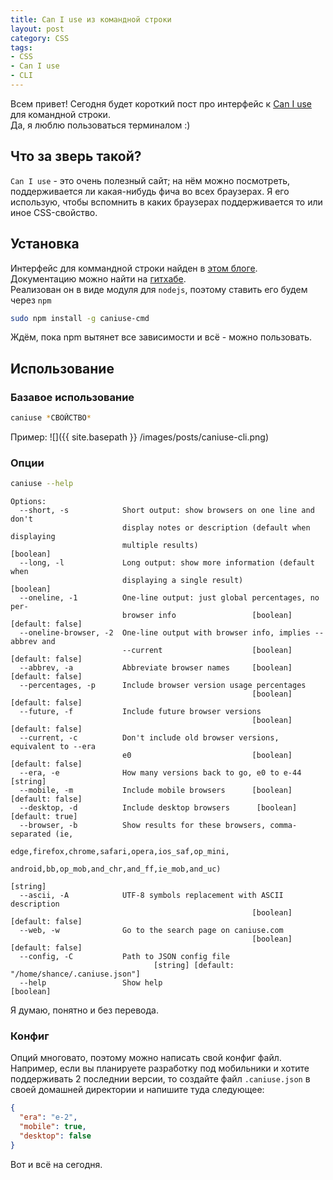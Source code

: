 ```yaml
---
title: Can I use из командной строки
layout: post
category: CSS
tags:
- CSS
- Can I use
- CLI
---
```


Всем привет! Сегодня будет короткий пост про интерфейс к [Can I use](http://caniuse.com/) для командной строки.  
Да, я люблю пользоваться терминалом :)

## Что за зверь такой?

`Can I use` - это очень полезный сайт; на нём можно посмотреть, поддерживается ли какая-нибудь фича во всех браузерах. Я его использую, чтобы вспомнить в каких браузерах поддерживается то или иное CSS-свойство.

## Установка

Интерфейс для коммандной строки найден в [этом блоге](https://samgentle.com/posts/2015-03-15-caniuse-for-the-command-line). Документацию можно найти на [гитхабе](https://github.com/sgentle/caniuse-cmd).  
Реализован он в виде модуля для `nodejs`, поэтому ставить его будем через `npm`

~~~ bash
sudo npm install -g caniuse-cmd
~~~

Ждём, пока npm вытянет все зависимости и всё - можно пользовать.

## Использование 

### Базавое использование
~~~ bash
caniuse *СВОЙСТВО*
~~~

Пример:
![]({{ site.basepath }} /images/posts/caniuse-cli.png)

### Опции
~~~ bash
caniuse --help
~~~

~~~
Options:
  --short, -s            Short output: show browsers on one line and don't
                         display notes or description (default when displaying
                         multiple results)                             [boolean]
  --long, -l             Long output: show more information (default when
                         displaying a single result)                   [boolean]
  --oneline, -1          One-line output: just global percentages, no per-
                         browser info                 [boolean] [default: false]
  --oneline-browser, -2  One-line output with browser info, implies --abbrev and
                         --current                    [boolean] [default: false]
  --abbrev, -a           Abbreviate browser names     [boolean] [default: false]
  --percentages, -p      Include browser version usage percentages
                                                      [boolean] [default: false]
  --future, -f           Include future browser versions
                                                      [boolean] [default: false]
  --current, -c          Don't include old browser versions, equivalent to --era
                         e0                           [boolean] [default: false]
  --era, -e              How many versions back to go, e0 to e-44       [string]
  --mobile, -m           Include mobile browsers      [boolean] [default: false]
  --desktop, -d          Include desktop browsers      [boolean] [default: true]
  --browser, -b          Show results for these browsers, comma-separated (ie,
                         edge,firefox,chrome,safari,opera,ios_saf,op_mini,
                         android,bb,op_mob,and_chr,and_ff,ie_mob,and_uc)
                                                                        [string]
  --ascii, -A            UTF-8 symbols replacement with ASCII description
                                                      [boolean] [default: false]
  --web, -w              Go to the search page on caniuse.com
                                                      [boolean] [default: false]
  --config, -C           Path to JSON config file
                                [string] [default: "/home/shance/.caniuse.json"]
  --help                 Show help                                     [boolean]
~~~

Я думаю, понятно и без перевода.

### Конфиг
Опций многовато, поэтому можно написать свой конфиг файл.  
Например, если вы планируете разработку под мобильники и хотите поддерживать 2 последнии версии, то создайте файл `.caniuse.json` в своей домашней директории и напишите туда следующее:

~~~ json
{
  "era": "e-2",
  "mobile": true,
  "desktop": false
}
~~~

Вот и всё на сегодня.